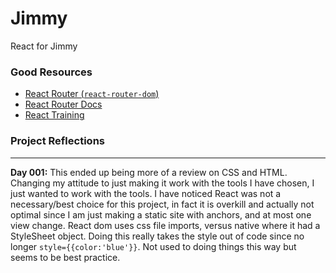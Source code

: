 # Jimmy
React for Jimmy

### Good Resources
- [React Router (`react-router-dom`)](https://medium.com/@pshrmn/a-simple-react-router-v4-tutorial-7f23ff27adf)
- [React Router Docs](https://knowbody.github.io/react-router-docs/api/Link.html)
- [React Training](https://reacttraining.com/react-router/web/example/auth-workflow)

### Project Reflections

---
**Day 001:** 
This ended up being more of a review on CSS and HTML. Changing my attitude to just making it work with the tools I have chosen, I just wanted to work with the tools. I have noticed React was not a necessary/best choice for this project, in fact it is overkill and actually not optimal since I am just making a static site with anchors, and at most one view change.
React dom uses css file imports, versus native where it had a StyleSheet object. Doing this really takes the style out of code since no longer `style={{color:'blue'}}`. Not used to doing things this way but seems to be best practice.